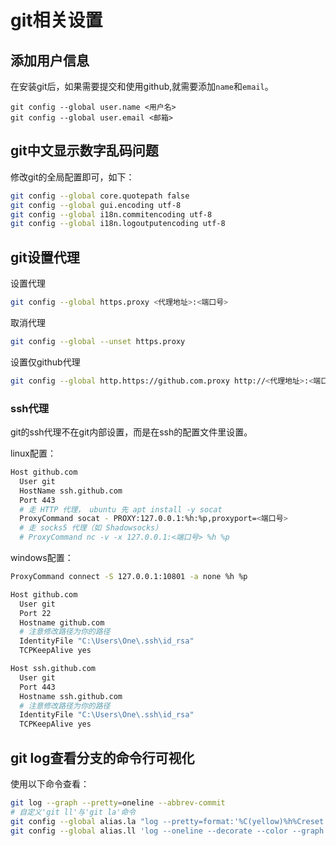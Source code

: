 # git相关设置

## 添加用户信息

在安装git后，如果需要提交和使用github,就需要添加`name`和`email`。

```
git config --global user.name <用户名>
git config --global user.email <邮箱>
```

## git中文显示数字乱码问题

修改git的全局配置即可，如下：

```sh
git config --global core.quotepath false
git config --global gui.encoding utf-8
git config --global i18n.commitencoding utf-8
git config --global i18n.logoutputencoding utf-8
```

## git设置代理

设置代理

```sh
git config --global https.proxy <代理地址>:<端口号>
```

取消代理

```sh
git config --global --unset https.proxy
```

设置仅github代理

```sh
git config --global http.https://github.com.proxy http://<代理地址>:<端口号>
```

### ssh代理

git的ssh代理不在git内部设置，而是在ssh的配置文件里设置。

linux配置：

```sh
Host github.com
  User git
  HostName ssh.github.com
  Port 443
  # 走 HTTP 代理， ubuntu 先 apt install -y socat
  ProxyCommand socat - PROXY:127.0.0.1:%h:%p,proxyport=<端口号>
  # 走 socks5 代理（如 Shadowsocks）
  # ProxyCommand nc -v -x 127.0.0.1:<端口号> %h %p
```

windows配置：

```sh
ProxyCommand connect -S 127.0.0.1:10801 -a none %h %p

Host github.com
  User git
  Port 22
  Hostname github.com
  # 注意修改路径为你的路径
  IdentityFile "C:\Users\One\.ssh\id_rsa"
  TCPKeepAlive yes

Host ssh.github.com
  User git
  Port 443
  Hostname ssh.github.com
  # 注意修改路径为你的路径
  IdentityFile "C:\Users\One\.ssh\id_rsa"
  TCPKeepAlive yes
  ```

## git log查看分支的命令行可视化

使用以下命令查看：

```bash
git log --graph --pretty=oneline --abbrev-commit
# 自定义'git ll'与'git la'命令
git config --global alias.la "log --pretty=format:'%C(yellow)%h%Creset %C(green)(%cd)%Creset %C(bold blue)<%cn>%Creset%C(red)%d%Creset %C(white)%s%Creset' --date=format-local:'%Y-%m-%d %H:%M:%S' --graph --all"
git config --global alias.ll 'log --oneline --decorate --color --graph --all'
```
